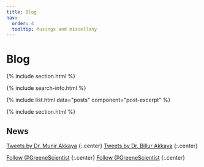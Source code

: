 ```yaml
---
title: Blog
nav:
  order: 4
  tooltip: Musings and miscellany
---
```


# <i class="fas fa-feather-alt"></i>Blog

{% include section.html %}

{% include search-info.html %}

{% include list.html data="posts" component="post-excerpt" %}

{% include section.html %}

## News

<!-- Twitter embeds from https://publish.twitter.com/ -->

<a class="twitter-timeline" data-width="400" data-height="400" href="https://twitter.com/mnr_akk?ref_src=twsrc%5Etfw">Tweets by Dr. Munir Akkaya</a> <script async src="https://platform.twitter.com/widgets.js" charset="utf-8"></script>
{:.center}
<a class="twitter-timeline" data-width="400" data-height="400" href="https://twitter.com/billurakka?ref_src=twsrc%5Etfw">Tweets by Dr. Billur Akkaya</a> <script async src="https://platform.twitter.com/widgets.js" charset="utf-8"></script>
{:.center}

<a href="https://twitter.com/mnr_akk?ref_src=twsrc%5Etfw" class="twitter-follow-button" data-show-count="false">Follow @GreeneScientist</a><script async src="https://platform.twitter.com/widgets.js" charset="utf-8"></script>
{:.center}
<a href="https://twitter.com/billurakka?ref_src=twsrc%5Etfw" class="twitter-follow-button" data-show-count="false">Follow @GreeneScientist</a><script async src="https://platform.twitter.com/widgets.js" charset="utf-8"></script>
{:.center}
